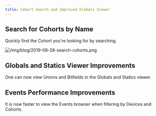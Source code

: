 ```yaml
---
title: Cohort Search and Improved Globals Viewer
---
```


## Search for Cohorts by Name

Quickly find the Cohort you're looking for by searching.

<!-- truncate -->

![/img/blog/2019-08-28-search-cohorts.png](/img/blog/2019-08-28-search-cohorts.png)

## Globals and Statics Viewer Improvements

One can now view Unions and Bitfields in the Globals and Statics viewer.

## Events Performance Improvements

It is now faster to view the Events browser when filtering by Devices and
Cohorts.
